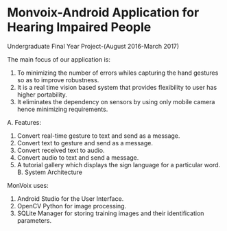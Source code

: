 # Monvoix-Android Application for Hearing Impaired People
Undergraduate Final Year Project-(August 2016-March 2017)

The main focus of our application is:
1.	To minimizing the number of errors whiles capturing the hand gestures so as to improve robustness.
2.	It is a real time vision based system that provides flexibility to user has higher portability.
3.	It eliminates the dependency on sensors by using only mobile camera hence minimizing requirements.

A.	Features:
1.	Convert real-time gesture to text and send as a message.
2.	Convert text to gesture and send as a message.
3.	Convert received text to audio.
4.	Convert audio to text and send a message.
5.	A tutorial gallery which displays the sign language for a particular word.
B.	System Architecture

MonVoix uses:
1.	Android Studio for the User Interface.
2.	OpenCV Python for image processing.
3.	SQLite Manager for storing training images and their identification parameters.


